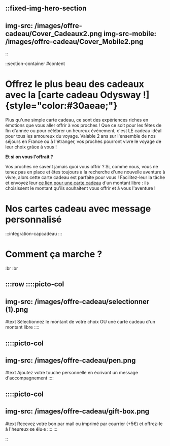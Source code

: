 ::fixed-img-hero-section
---
img-src: /images/offre-cadeau/Cover_Cadeaux2.png
img-src-mobile: /images/offre-cadeau/Cover_Mobile2.png
---
::


::section-container
#content
# **Offrez le plus beau des cadeaux avec la [carte cadeau Odysway !]{style="color:#30aeae;"}**


Plus qu'une simple carte cadeau, ce sont des expériences riches en émotions que vous aller offrir à vos proches ! Que ce soit pour les fêtes de fin d'année ou pour célébrer un heureux événement, c'est LE cadeau idéal pour tous les amoureux du voyage. Valable 2 ans sur l'ensemble de nos séjours en France ou à l'étranger, vos proches pourront vivre le voyage de leur choix grâce à vous !


**Et si on vous l'offrait ?**

Vos proches ne savent jamais quoi vous offrir ? Si, comme nous, vous ne tenez pas en place et êtes toujours à la recherche d'une nouvelle aventure à vivre, alors cette carte cadeau est parfaite pour vous ! Facilitez-leur la tâche et envoyez leur [ce lien pour une carte cadeau](https://www.capcadeau.com/odysway/carte-cadeau-pour-un-sejour-en-immersion-2) d'un montant libre : ils choisissent le montant qu'ils souhaitent vous offrir et à vous l'aventure !


# Nos cartes cadeau avec message personnalisé
:::integration-capcadeau
:::

# Comment ça marche ?

:br
:br

:::row
::::picto-col
---
img-src: /images/offre-cadeau/selectionner (1).png
---
#text
Sélectionnez le montant de votre choix OU une carte cadeau d'un montant libre
::::

::::picto-col
---
img-src: /images/offre-cadeau/pen.png
---
#text
Ajoutez votre touche personnelle en écrivant un message d'accompagnement
::::

::::picto-col
---
img-src: /images/offre-cadeau/gift-box.png
---
#text
Recevez votre bon par mail ou imprimé par courrier (+5€) et offrez-le à l'heureux·se élu·e
::::
:::

::